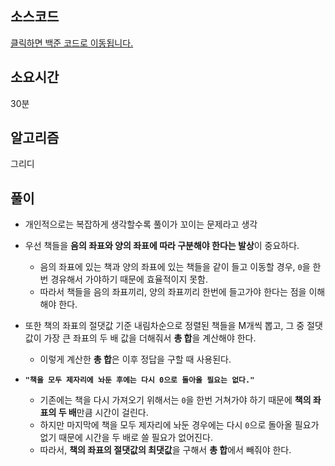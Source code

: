 ## 소스코드

[클릭하면 백준 코드로 이동됩니다.](https://www.acmicpc.net/source/79105001)

## 소요시간

30분

## 알고리즘

그리디

## 풀이

- 개인적으로는 복잡하게 생각할수록 풀이가 꼬이는 문제라고 생각

- 우선 책들을 **음의 좌표와 양의 좌표에 따라 구분해야 한다는 발상**이 중요하다.
    - 음의 좌표에 있는 책과 양의 좌표에 있는 책들을 같이 들고 이동할 경우, `0`을 한번 경유해서 가야하기 때문에 효율적이지 못함.
    - 따라서 책들을 음의 좌표끼리, 양의 좌표끼리 한번에 들고가야 한다는 점을 이해해야 한다.

- 또한 책의 좌표의 절댓값 기준 내림차순으로 정렬된 책들을 M개씩 뽑고, 그 중 절댓값이 가장 큰 좌표의 두 배 값을 더해줘서 **총 합**을 계산해야 한다.
    - 이렇게 계산한 **총 합**은 이후 정답을 구할 때 사용된다. 

- **`"책을 모두 제자리에 놔둔 후에는 다시 0으로 돌아올 필요는 없다."`** 
    - 기존에는 책을 다시 가져오기 위해서는 `0`을 한번 거쳐가야 하기 때문에 **책의 좌표의 두 배**만큼 시간이 걸린다.
    - 하지만 마지막에 책을 모두 제자리에 놔둔 경우에는 다시 `0`으로 돌아올 필요가 없기 때문에 시간을 두 배로 쓸 필요가 없어진다. 
    - 따라서, **책의 좌표의 절댓값의 최댓값**을 구해서 **총 합**에서 빼줘야 한다.